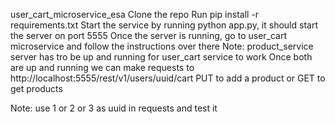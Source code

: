 user_cart_microservice_esa
Clone the repo
Run pip install -r requirements.txt
Start the service by running python app.py, it should start the server on port 5555
Once the server is running, go to user_cart microservice and follow the instructions over there
Note: product_service server has tro be up and running for user_cart service to work
Once both are up and running we can make requests to http://localhost:5555/rest/v1/users/uuid/cart PUT to add a product or GET to get products

Note: use 1 or 2 or 3 as uuid in requests and test it
